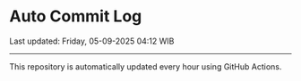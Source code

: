 # Auto Commit Log

Last updated: Friday, 05-09-2025 04:12 WIB

---

This repository is automatically updated every hour using GitHub Actions.
